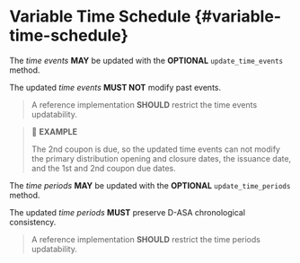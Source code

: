 # Variable Time Schedule {#variable-time-schedule}

The *time events* **MAY** be updated with the **OPTIONAL** `update_time_events`
method.

The updated *time events* **MUST NOT** modify past events.

> A reference implementation **SHOULD** restrict the time events updatability.

> 📎 **EXAMPLE**
>
> The 2nd coupon is due, so the updated time events can not modify the primary distribution
> opening and closure dates, the issuance date, and the 1st and 2nd coupon due dates.

The *time periods* **MAY** be updated with the **OPTIONAL** `update_time_periods`
method.

The updated *time periods* **MUST** preserve D-ASA chronological consistency.

> A reference implementation **SHOULD** restrict the time periods updatability.
